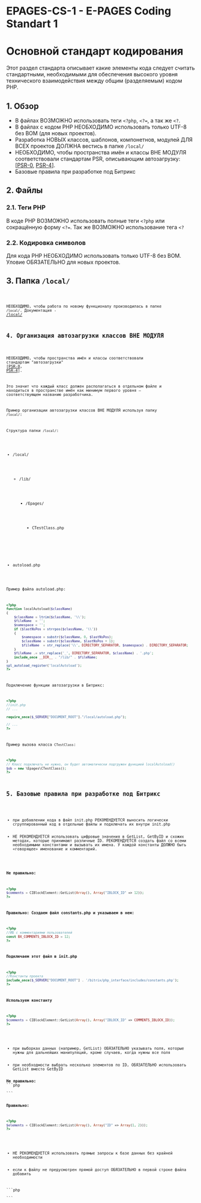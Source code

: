 # EPAGES-CS-1 - E-PAGES Coding Standart 1

<h1>Основной стандарт кодирования</h1>

Этот раздел стандарта описывает какие элементы кода следует считать стандартными, необходимыми для обеспечения высокого уровня технического взаимодействия между общим (разделяемым) кодом PHP.

<h2>1. Обзор</h2>
<ul>
    <li>В файлах ВОЗМОЖНО использовать теги <code>&lt;?php</code>, <code>&lt;?=</code>, а так же <code>&lt;?</code>.</li>
    <li>В файлах с кодом PHP НЕОБХОДИМО использовать только UTF-8 без BOM (для новых проектов).</li>
    <li>Разработка НОВЫХ классов, шаблонов, компонетнов, модулей ДЛЯ ВСЕХ проектов ДОЛЖНА вестись в папке <code>/local/</code></li>
    <li>НЕОБХОДИМО, чтобы пространства имён и классы ВНЕ МОДУЛЯ соответствовали стандартам PSR, описывающим автозагрузку: [<a href="https://github.com/php-fig/fig-standards/blob/master/accepted/ru/PSR-0.md">PSR-0</a>, <a href="https://github.com/php-fig/fig-standards/blob/master/accepted/ru/PSR-4-autoloader-examples.md">PSR-4</a>].</li>
    <li>Базовые правила при разработке под Битрикс</li>
</ul>

<h2>2. Файлы</h2>
<h3>2.1. Теги PHP</h3>

В коде PHP ВОЗМОЖНО использовать полные теги <code>&lt;?php</code> или сокращённую форму <code>&lt;?=</code>. Так же ВОЗМОЖНО использование тега <code>&lt;?</code>

<h3>2.2. Кодировка символов</h3>

Для кода PHP НЕОБХОДИМО использовать только UTF-8 без BOM. Уловие ОБЯЗАТЕЛЬНО для новых проектов.

<h2>3. Папка <code>/local/<code></h2>

НЕОБХОДИМО, чтобы работа по новому функционалу производилась в папке <code>/local/</code>. 
Документация - <a href="http://dev.1c-bitrix.ru/community/blogs/vad/local-folder.php">/local/</a>

<h2>4. Организация автозагрузки классов ВНЕ МОДУЛЯ</h2>

НЕОБХОДИМО, чтобы пространства имён и классы соответствовали стандартам "автозагрузки" [<a href="https://github.com/php-fig/fig-standards/blob/master/accepted/ru/PSR-0.md">PSR-0</a>, <a href="https://github.com/php-fig/fig-standards/blob/master/accepted/ru/PSR-4-autoloader-examples.md">PSR-4</a>].

Это значит что каждый класс должен располагаться в отдельном файле и находиться в пространстве имён как минимум первого уровня — соответствующем названию разработчика.

Пример организации автозагрузки классов ВНЕ МОДУЛЯ используя папку <code>/local/</code>:

Структура папки <code>/local/</code>:
<ul>
	<li>/local/</li>
	<ul>
		<li>/lib/</li>
		<ul>
			<li>/Epages/</li>
			<ul>
				<li>CTestClass.php</li>
			</ul>
		</ul>
	</ul>
	<li>autoload.php</li>
</ul>

Пример файла autoload.php:

```php
<?php
function localAutoload($className)
{
    $className = ltrim($className, '\\');
    $fileName  = '';
    $namespace = '';
    if ($lastNsPos = strrpos($className, '\\')) 
    {
        $namespace = substr($className, 0, $lastNsPos);
        $className = substr($className, $lastNsPos + 1);
        $fileName  = str_replace('\\', DIRECTORY_SEPARATOR, $namespace) . DIRECTORY_SEPARATOR;
    }
    $fileName .= str_replace('_', DIRECTORY_SEPARATOR, $className) . '.php';
    include_once __DIR__ . "/lib/" . $fileName;
}
spl_autoload_register('localAutoload');
?>
```

Подключение функции автозагрузки в Битрикс:
```php
<?php
//init.php
// ...

require_once($_SERVER["DOCUMENT_ROOT"]."/local/autoload.php");

// ...
?>
```

Пример вызова класса <code>CTestClass</code>:

```php
<?php
// Класс подключать не нужно, он будет автоматически подгружен функцией localAutoload()
$ob = new \Epages\CTestClass();
?>
```

<h2>5. Базовые правила при разработке под Битрикс</h2>
<ul>
    <li>при добавлении кода в файл init.php РЕКОМЕНДУЕТСЯ выносить логически сгруппированный код в отдельные файлы и подключать их внутри init.php</li>
    <li>НЕ РЕКОМЕНДУЕТСЯ использовать цифровые значения в GetList, GetByID и схожих методах, которые принимают различные ID. РЕКОМЕНДУЕТСЯ создать файл со всеми необходимыми константами и вызывать их имена. У каждой константы ДОЛЖНО быть «говорящее» именование и комментарий.</li>
</ul>

<b>Не правильно:</b>
```php
<?php
$comments = CIBlockElement::GetList(Array(), Array("IBLOCK_ID" => 12));
?>
```

<b>Правильно: Создаем файл constants.php и указываем в нем:</b>
```php
<?php
//ИБ с комментариями пользователей
const BX_COMMENTS_IBLOCK_ID = 12;
?>
```

<b>Подключаем этот файл в init.php</b>
```php
<?php
//Константы проекта
include_once($_SERVER["DOCUMENT_ROOT"] . '/bitrix/php_interface/includes/constants.php');
?>
```

<b>Используем константу</b>
```php
<?php
$comments = CIBlockElement::GetList(Array(), Array("IBLOCK_ID" => COMMENTS_IBLOCK_ID));
?>
```
<ul>
    <li>при выборках данных (например, GetList) ОБЯЗАТЕЛЬНО указывать поля, которые нужны для дальнейших манипуляций, кроме случаев, когда нужны все поля</li>
    <li>при необходмости выбрать несколько элементов по ID, ОБЯЗАТЕЛЬНО использовать GetList вместо GetByID
</ul>
<b>Не правильно:</b>
```php
<?php
$element1 = CIBlockElement::GetByID(1);
$element2 = CIBlockElement::GetByID(2);
?>
```

<b>Правильно:</b>
```php
<?php
$elements = CIBlockElement::GetList(Array(), Array("ID" => Array(1, 2)));
?>
```

<ul>
    <li>НЕ РЕКОМЕНДУЕТСЯ использовать прямые запросы к базе данных без крайней необходимости</li>
    <li>если к файлу не предусмотрен прямой доступ ОБЯЗАТЕЛЬНО в первой строке файла добавить</li>
</ul>
```php
<?php
if (!defined("B_PROLOG_INCLUDED") || B_PROLOG_INCLUDED!==true) die();
?>
```
